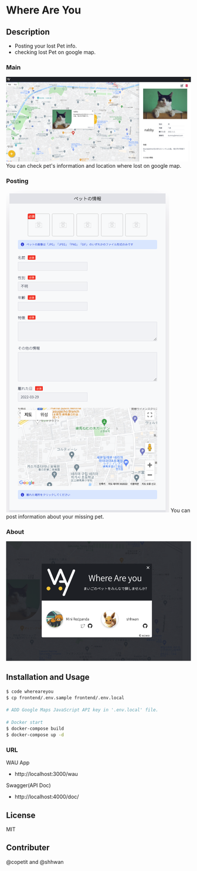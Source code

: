 # Where Are You
## Description
- Posting your lost Pet info.  
- checking lost Pet on google map.  

### Main
![Main Image](/readme-img/main.png)
You can check pet's information and location where lost on google map.

### Posting
![Posting Image](/readme-img/posting.png) 
You can post information about your missing pet.

### About

![About Image](/readme-img/about.png)

## Installation and Usage

```bash
$ code whereareyou
$ cp frontend/.env.sample frontend/.env.local

# ADD Google Maps JavaScript API key in '.env.local' file.

# Docker start
$ docker-compose build
$ docker-compose up -d

```

### URL

WAU App

- http://localhost:3000/wau

Swagger(API Doc)

- http://localhost:4000/doc/

## License

MIT

## Contributer
@copetit and @shhwan
